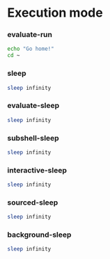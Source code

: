 # Execution mode 

### evaluate-run
```sh evaluate
echo "Go home!"
cd ~
```

### sleep
```sh
sleep infinity
```

### evaluate-sleep
```sh evaluate
sleep infinity
```

### subshell-sleep
```sh subshell
sleep infinity
```

### interactive-sleep
```sh interactive
sleep infinity
```

### sourced-sleep
```sh sourced
sleep infinity
```

### background-sleep
```sh background
sleep infinity
```
